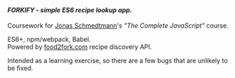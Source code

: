 #### *FORKIFY - simple ES6 recipe lookup app.*

Coursework for [Jonas Schmedtmann](https://twitter.com/jonasschmedtman)'s *"The Complete JavaScript"* course.

ES6+, npm/webpack, Babel.  
Powered by [food2fork.com](https://www.food2fork.com) recipe discovery API.

Intended as a learning exercise, so there are a few bugs that are unlikely to be fixed. 

